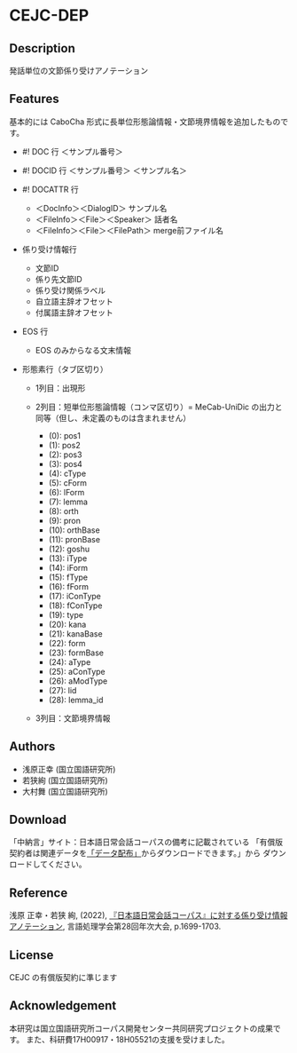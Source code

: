 # CEJC-DEP

## Description

発話単位の文節係り受けアノテーション

## Features

基本的には CaboCha 形式に長単位形態論情報・文節境界情報を追加したものです。

- #! DOC 行 ＜サンプル番号＞
- #! DOCID 行 ＜サンプル番号＞ ＜サンプル名＞ 
- #! DOCATTR 行
  - ＜DocInfo＞＜DialogID＞ サンプル名
  - ＜FileInfo＞＜File＞＜Speaker＞ 話者名
  - ＜FileInfo＞＜File＞＜FilePath＞ merge前ファイル名

- 係り受け情報行
  - 文節ID
  - 係り先文節ID
  - 係り受け関係ラベル
  - 自立語主辞オフセット
  - 付属語主辞オフセット

- EOS 行
  - EOS のみからなる文末情報

- 形態素行（タブ区切り）

  - 1列目：出現形

  - 2列目：短単位形態論情報（コンマ区切り）= MeCab-UniDic の出力と同等（但し、未定義のものは含まれません）

    - (0):  pos1
    - (1):  pos2
    - (2):  pos3
    - (3):  pos4
    - (4):  cType
    - (5):  cForm
    - (6):  lForm
    - (7):  lemma
    - (8):  orth
    - (9):  pron
    - (10): orthBase
    - (11): pronBase
    - (12): goshu
    - (13): iType
    - (14): iForm
    - (15): fType
    - (16): fForm
    - (17): iConType
    - (18): fConType
    - (19): type
    - (20): kana
    - (21): kanaBase
    - (22): form
    - (23): formBase
    - (24): aType
    - (25): aConType
    - (26): aModType
    - (27): lid
    - (28): lemma_id

  - 3列目：文節境界情報

## Authors

- 浅原正幸 (国立国語研究所)
- 若狭絢 (国立国語研究所)
- 大村舞 (国立国語研究所)

## Download

「中納言」サイト：日本語日常会話コーパスの備考に記載されている
「有償版契約者は関連データを[「データ配布」](https://cejc-data.ninjal.ac.jp/my/)からダウンロードできます。」から
ダウンロードしてください。

## Reference

浅原 正幸・若狭 絢, (2022), [『日本語日常会話コーパス』に対する係り受け情報アノテーション](https://www.anlp.jp/proceedings/annual_meeting/2022/pdf_dir/PT4-2.pdf), 言語処理学会第28回年次大会, p.1699-1703.

## License

CEJC の有償版契約に準じます

## Acknowledgement

本研究は国立国語研究所コーパス開発センター共同研究プロジェクトの成果です。
また、科研費17H00917・18H05521の支援を受けました。
